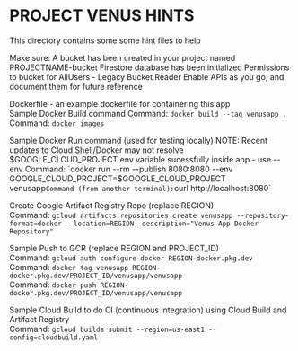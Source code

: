 # PROJECT VENUS HINTS
This directory contains some some hint files to help

Make sure:
    A bucket has been created in your project named PROJECTNAME-bucket
    Firestore database has been initialized
    Permissions to bucket for AllUsers - Legacy Bucket Reader
    Enable APIs as you go, and document them for future reference
    
Dockerfile - an example dockerfile for containering this app  
Sample Docker Build command 
Command: `docker build --tag venusapp .`  
Command: `docker images`

Sample Docker Run command (used for testing locally)
NOTE: Recent updates to Cloud Shell/Docker may not resolve $GOOGLE_CLOUD_PROJECT env variable sucessfully inside app - use --env  
Command: `docker run --rm --publish 8080:8080 --env GOOGLE_CLOUD_PROJECT=$GOOGLE_CLOUD_PROJECT venusapp`
Command (from another terminal): `curl http://localhost:8080`  

Create Google Artifact Registry Repo (replace REGION)  
Command: `gcloud artifacts repositories create venusapp --repository-format=docker --location=REGION--description="Venus App Docker Repository"`  

Sample Push to GCR (replace REGION and PROJECT_ID)  
Command: `gcloud auth configure-docker REGION-docker.pkg.dev`  
Command: `docker tag venusapp REGION-docker.pkg.dev/PROJECT_ID/venusapp/venusapp`  
Command: `docker push REGION-docker.pkg.dev/PROJECT_ID/venusapp/venusapp`  

Sample Cloud Build to do CI (continuous integration) using Cloud Build and Artifact Registry  
Command: `gcloud builds submit --region=us-east1 --config=cloudbuild.yaml`  